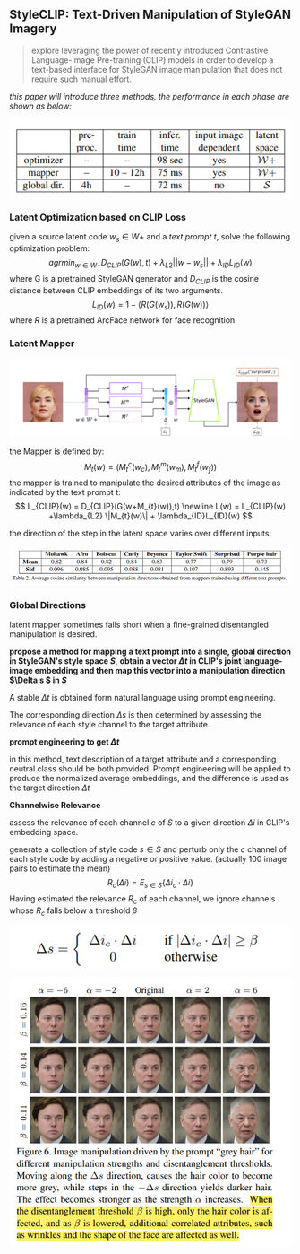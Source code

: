 ## StyleCLIP: Text-Driven Manipulation of StyleGAN Imagery

> explore leveraging the power of recently introduced Contrastive Language-Image Pre-training (CLIP) models in order to develop a text-based interface for StyleGAN image manipulation that does not require such manual effort.





*this paper will introduce three methods, the performance in each phase are shown as below:*

![image-20221031101749651](pic\StyleCLIP_1.png)



### Latent Optimization based on CLIP Loss

given a source latent code $w_{s} \in W+$ and a *text prompt t*, solve the following optimization problem:
$$
agrmin_{w\in W+}D_{CLIP}(G(w),t)+\lambda_{L2}||w-w_{s}||+\lambda_{ID}L_{ID}(w)
$$
where G is a pretrained StyleGAN generator and $D_{CLIP}$ is the cosine distance between CLIP embeddings of its two arguments.
$$
L_{ID}(w) = 1-\langle R (G(w_{s})),R(G(w))\rangle
$$
where $R$ is a pretrained ArcFace network for face recognition 

### Latent Mapper

![image-20221031105043702](pic\StyleCLIP_2.png)

the Mapper is defined by:
$$
M_{t}(w) = (M_{t}^{c}(w_{c}),M_{t}^{m}(w_{m}),M_{t}^{f}(w_{f}))
$$
the mapper is trained to manipulate the desired attributes of the image as indicated by the text prompt t:
$$
L_{CLIP}(w) = D_{CLIP}(G(w+M_{t}(w)),t) \newline L(w) = L_{CLIP}(w) +\lambda_{L2} \|M_{t}(w)\| + \lambda_{ID}L_{ID}(w)
$$




the direction of the step in the latent space varies over different inputs:

![image-20221031110114914](pic\StyleCLIP_3.png)



### Global Directions

latent mapper sometimes falls short when a fine-grained disentangled manipulation is desired.

**propose a method for mapping a text prompt into a single, global direction in StyleGAN's style space $S$**, **obtain a vector $\Delta t$ in CLIP's joint language-image embedding and then map this vector into a manipulation direction $\Delta s $ in $S$** 

A stable $\Delta t$ is obtained form natural language using prompt engineering.

The corresponding direction $\Delta s$ is then determined by assessing the relevance of each style channel to the target attribute.



**prompt engineering to get $\Delta t$**

in this method, text description of a target attribute and a corresponding neutral class should be both provided. Prompt engineering will be applied to produce the normalized average embeddings, and the difference is used as the target direction $\Delta t$



**Channelwise Relevance**

assess the relevance of each channel $c$ of $S$ to a given direction $\Delta i$ in CLIP's embedding space.

generate a collection of style code $s \in S$ and perturb only the $c$ channel of each style code by adding a negative or positive value. (actually 100 image pairs to estimate the mean)
$$
R_{c}(\Delta i) = E_{s \in S}\{\Delta i_{c} \cdot \Delta i\}
$$
Having estimated the relevance $R_{c}$ of each channel, we ignore channels whose $R_{c}$ falls below a threshold $\beta$



![image-20221031153714902](pic\StyleClip_4.png)

![image-20221031153813555](pic\StyleCLIP_5.png)







